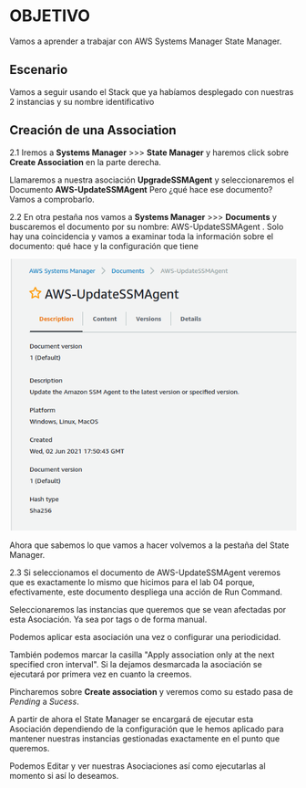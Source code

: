 # OBJETIVO 

Vamos a aprender a trabajar con AWS Systems Manager State Manager.

## Escenario

Vamos a seguir usando el Stack que ya habíamos desplegado con nuestras 2 instancias y su nombre identificativo

## Creación de una Association

2.1 Iremos a **Systems Manager** >>> **State Manager** y haremos click sobre **Create Association** en la parte derecha.

Llamaremos a nuestra asociación **UpgradeSSMAgent** y seleccionaremos el Documento **AWS-UpdateSSMAgent** Pero ¿qué hace ese documento? Vamos a comprobarlo.

2.2 En otra pestaña nos vamos a **Systems Manager**  >>> **Documents** y buscaremos el documento por su nombre: AWS-UpdateSSMAgent . Solo hay una coincidencia y vamos a examinar toda la información sobre el documento: qué hace y la configuración que tiene

![](images/19.png)

Ahora que sabemos lo que vamos a hacer volvemos a la pestaña del State Manager.

2.3 Si seleccionamos el documento de AWS-UpdateSSMAgent veremos que es exactamente lo mismo que hicimos para el lab 04 porque, efectivamente, este documento despliega una acción de Run Command.

Seleccionaremos las instancias que queremos que se vean afectadas por esta Asociación. Ya sea por tags o de forma manual.

Podemos aplicar esta asociación una vez o configurar una periodicidad. 

También podemos marcar la casilla "Apply association only at the next specified cron interval". Si la dejamos desmarcada la asociación se ejecutará por primera vez en cuanto la creemos.

Pincharemos sobre **Create association** y veremos como su estado pasa de *Pending* a *Sucess*. 

A partir de ahora el State Manager se encargará de ejecutar esta Asociación dependiendo de la configuración que le hemos aplicado para mantener nuestras instancias gestionadas exactamente en el punto que queremos.

Podemos Editar y ver nuestras Asociaciones así como ejecutarlas al momento si así lo deseamos.
